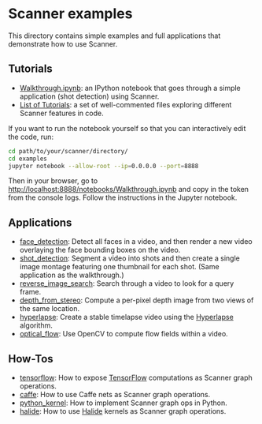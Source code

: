 # Scanner examples

This directory contains simple examples and full applications that 
demonstrate how to use Scanner. 

## Tutorials
* [Walkthrough.ipynb](https://github.com/scanner-research/scanner/blob/master/examples/Walkthrough.ipynb): an IPython notebook that goes through a simple application (shot detection) using Scanner.
* [List of Tutorials](https://github.com/scanner-research/scanner/blob/master/examples/tutorials): a set of well-commented files exploring different Scanner features in code.

If you want to run the notebook yourself so that you can interactively edit the
code, run:

```bash
cd path/to/your/scanner/directory/
cd examples
jupyter notebook --allow-root --ip=0.0.0.0 --port=8888
```

Then in your browser, go to [http://localhost:8888/notebooks/Walkthrough.ipynb](http://localhost:8888/notebooks/Walkthrough.ipynb) and copy in the token from the console logs. Follow the instructions in the Jupyter notebook.

## Applications

* [face_detection](https://github.com/scanner-research/scanner/blob/master/examples/apps/face_detection): Detect all faces in a video, and then render a new video overlaying the face bounding boxes on the video.  
* [shot_detection](https://github.com/scanner-research/scanner/blob/master/examples/apps/shot_detection): Segment a video into shots and then create a single image montage featuring one thumbnail for each shot. (Same application as the walkthrough.)
* [reverse_image_search](https://github.com/scanner-research/scanner/blob/master/examples/apps/reverse_image_search): Search through a video to look for a query frame.
* [depth_from_stereo](https://github.com/scanner-research/scanner/blob/master/examples/apps/depth_from_stereo): Compute a per-pixel depth image from two views of the same location.
* [hyperlapse](https://github.com/scanner-research/scanner/blob/master/examples/apps/hyperlapse): Create a stable timelapse video using the [Hyperlapse](https://www.microsoft.com/en-us/research/publication/real-time-hyperlapse-creation-via-optimal-frame-selection/) algorithm.
* [optical_flow](https://github.com/scanner-research/scanner/blob/master/examples/apps/optical_flow): Use OpenCV to compute flow fields within a video.

## How-Tos
* [tensorflow](https://github.com/scanner-research/scanner/blob/master/examples/how-tos/tensorflow): How to expose [TensorFlow](https://www.tensorflow.org/) computations as Scanner graph operations.
* [caffe](https://github.com/scanner-research/scanner/blob/master/examples/how-tos/caffe): How to use Caffe nets as Scanner graph operations.
* [python_kernel](https://github.com/scanner-research/scanner/blob/master/examples/how-tos/python_kernel): How to implement Scanner graph ops in Python. 
* [halide](https://github.com/scanner-research/scanner/blob/master/examples/how-tos/halide): How to use [Halide](http://halide-lang.org/) kernels as Scanner graph operations.
